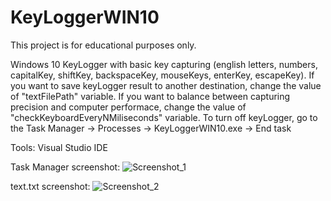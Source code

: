 KeyLoggerWIN10
==============

This project is for educational purposes only.

Windows 10 KeyLogger with basic key capturing (english letters, numbers, capitalKey, shiftKey, backspaceKey, mouseKeys, enterKey, escapeKey).
If you want to save keyLogger result to another destination, change the value of "textFilePath" variable. 
If you want to balance between capturing precision and computer performace, change the value of "checkKeyboardEveryNMiliseconds" variable.
To turn off keyLogger, go to the Task Manager -> Processes -> KeyLoggerWIN10.exe -> End task

Tools: Visual Studio IDE


Task Manager screenshot:
![Screenshot_1](https://image.ibb.co/g5azZH/Screenshot_2.png)



text.txt screenshot:
![Screenshot_2](https://image.ibb.co/bKtKZH/Screenshot_4.png)

